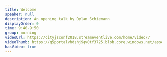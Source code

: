 ```yaml
---
title: Welcome
speaker: null
description: An opening talk by Dylan Schiemann
displayOrder: 0
time: 9:40-9:50
group: morning
videoUrl: https://cityjsconf2018.streameventlive.com/home/video/7 
videoThumb: https://q5portalvhdshj9qv0tf3725.blob.core.windows.net/asset-ad3e2784-9914-43bf-ae3a-cabdec3b54a4/347423cc-84a9-49a4-9dad-2bc66670_000004.jpg?sv=2015-07-08&amp;sr=c&amp;si=7328a68b-b96f-4236-88f4-720b6c1107d5&amp;sig=sXhgZYj8Aqofq3Plvv65co80rNs%2BuhUhlMaZYelt2V4%3D&amp;se=2028-03-23T15%3A42%3A18Z
hasVideo: true
---
```

